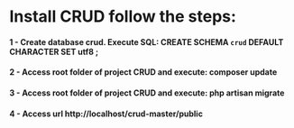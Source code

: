 # Install CRUD follow the steps:

#### 1 - Create database crud. Execute SQL: CREATE SCHEMA `crud` DEFAULT CHARACTER SET utf8 ;
#### 2 - Access root folder of project CRUD and execute: composer update
#### 3 - Access root folder of project CRUD and execute: php artisan migrate
#### 4 - Access url http://localhost/crud-master/public
